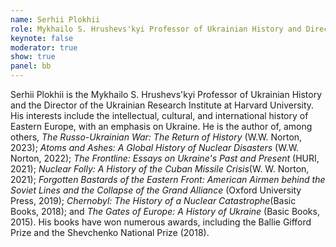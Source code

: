 ```yaml
---
name: Serhii Plokhii
role: Mykhailo S. Hrushevs'kyi Professor of Ukrainian History and Director of Ukrainian Research Institute at Harvard University
keynote: false
moderator: true
show: true
panel: bb
---
```



Serhii Plokhii is the Mykhailo S. Hrushevs'kyi Professor of Ukrainian History and the Director of the Ukrainian Research Institute at Harvard University. His interests include the intellectual, cultural, and international history of Eastern Europe, with an emphasis on Ukraine. He is the author of, among others, _The Russo-Ukrainian War: The Return of History_ (W.W. Norton, 2023); _Atoms and Ashes: A Global History of Nuclear Disasters_ (W.W. Norton, 2022); _The Frontline: Essays on Ukraine's Past and Present_ (HURI, 2021); _Nuclear Folly: A History of the Cuban Missile Crisis_(W. W. Norton, 2021); _Forgotten Bastards of the Eastern Front: American Airmen behind the Soviet Lines and the Collapse of the Grand Alliance_ (Oxford University Press, 2019); _Chernobyl: The History of a Nuclear Catastrophe_(Basic Books, 2018); and _The Gates of Europe: A History of Ukraine_ (Basic Books, 2015). His books have won numerous awards, including the Ballie Gifford Prize and the Shevchenko National Prize (2018).
